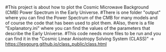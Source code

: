 #This project is about how to plot the Cosmic Microwave Background (CMB) Power Spectrum in the Early Universe.
#There is one folder "output" where you can find the Power Spectrum of the CMB for many models and of course the code that has been used to plot them. 
#Also, there is a file "Explanatory.ini" where you can find the values of the parameters that describe the Early Universe. 
#This code needs more files to be run and you can find it in the "Cosmic Linear Anisotropy Solving System (CLASS)" -> https://lesgourg.github.io/class_public/class.html
